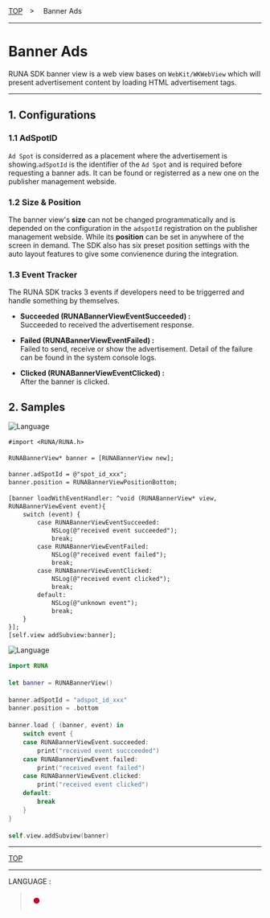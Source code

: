 [TOP](/README.md#top)　>　 Banner Ads

---

# Banner Ads

RUNA SDK banner view is a web view bases on `WebKit/WKWebView` which will present advertisement content by loading HTML advertisement tags.

---

## 1. Configurations

### 1.1 AdSpotID

`Ad Spot` is considerred as a placement where the advertisement is showing.`adSpotId` is the identifier of the `Ad Spot` and is required before requesting a banner ads. It can be found or registerred as a new one on the publisher management webside.

### 1.2 Size & Position

The banner view's **size** can not be changed programmatically and is depended on the configuration in the `adspotId` registration on the publisher management webside. While its **position** can be set in anywhere of the screen in demand. The SDK also has six preset position settings with the auto layout features to give some convienence during the integration.

### 1.3 Event Tracker

The RUNA SDK tracks 3 events if developers need to be triggerred and handle something by themselves.

- **Succeeded (RUNABannerViewEventSucceeded) :**<br>
  Succeeded to received the advertisement response.

- **Failed (RUNABannerViewEventFailed) :**<br>
  Failed to send, receive or show the advertisement. Detail of the failure can be found in the system console logs.

- **Clicked (RUNABannerViewEventClicked) :**<br>
  After the banner is clicked.

## 2. Samples

![Language](http://img.shields.io/badge/language-ObjctiveC-red.svg?style=flat)

```objc
#import <RUNA/RUNA.h>

RUNABannerView* banner = [RUNABannerView new];

banner.adSpotId = @"spot_id_xxx";
banner.position = RUNABannerViewPositionBottom;

[banner loadWithEventHandler: ^void (RUNABannerView* view, RUNABannerViewEvent event){
    switch (event) {
        case RUNABannerViewEventSucceeded:
            NSLog(@"received event succeeded");
            break;
        case RUNABannerViewEventFailed:
            NSLog(@"received event failed");
            break;
        case RUNABannerViewEventClicked:
            NSLog(@"received event clicked");
            break;
        default:
            NSLog(@"unknown event");
            break;
    }
}];
[self.view addSubview:banner];
```

![Language](http://img.shields.io/badge/language-Swift-red.svg?style=flat)

```swift
import RUNA

let banner = RUNABannerView()

banner.adSpotId = "adspot_id_xxx"
banner.position = .bottom

banner.load { (banner, event) in
    switch event {
    case RUNABannerViewEvent.succeeded:
        print("received event succceeded")
    case RUNABannerViewEvent.failed:
        print("received event failed")
    case RUNABannerViewEvent.clicked:
        print("received event clicked")
    default:
        break
    }
}

self.view.addSubview(banner)
```

---

[TOP](/README.md#top)

---

LANGUAGE :

> [![ja](/doc/lang/ja.png)](/doc/ja/bannerads/README.md)
